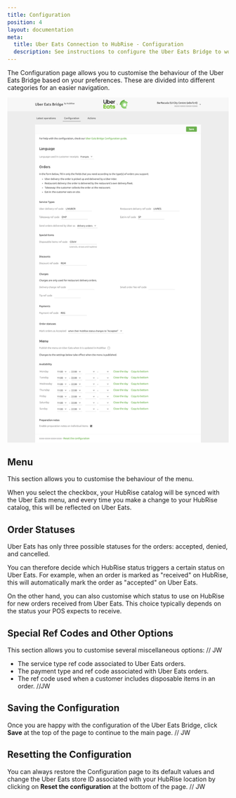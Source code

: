 ```yaml
---
title: Configuration
position: 4
layout: documentation
meta:
  title: Uber Eats Connection to HubRise - Configuration
  description: See instructions to configure the Uber Eats Bridge to work seamlessly with Uber Eats and your EPOS or other apps connected to HubRise. Configuration is simple.
---
```


The Configuration page allows you to customise the behaviour of the Uber Eats Bridge based on your preferences.
These are divided into different categories for an easier navigation.

![Uber Eats Bridge configuration page](../images/002-en-configuration-page.png)

## Menu

This section allows you to customise the behaviour of the menu.

When you select the checkbox, your HubRise catalog will be synced with the Uber Eats menu, and every time you make a change to your HubRise catalog, this will be reflected on Uber Eats.

## Order Statuses

Uber Eats has only three possible statuses for the orders: accepted, denied, and cancelled.

You can therefore decide which HubRise status triggers a certain status on Uber Eats. For example, when an order is marked as "received" on HubRise, this will automatically mark the order as "accepted" on Uber Eats.

On the other hand, you can also customise which status to use on HubRise for new orders received from Uber Eats. This choice typically depends on the status your POS expects to receive.

## Special Ref Codes and Other Options

This section allows you to customise several miscellaneous options: // JW

- The service type ref code associated to Uber Eats orders.
- The payment type and ref code associated with Uber Eats orders.
- The ref code used when a customer includes disposable items in an order. //JW

## Saving the Configuration

Once you are happy with the configuration of the Uber Eats Bridge, click **Save** at the top of the page to continue to the main page. // JW

## Resetting the Configuration

You can always restore the Configuration page to its default values and change the Uber Eats store ID associated with your HubRise location by clicking on **Reset the configuration** at the bottom of the page. // JW
